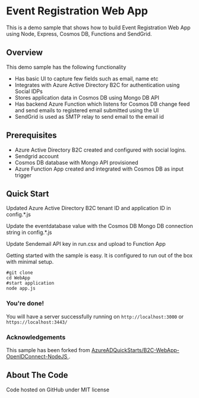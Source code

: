 # Event Registration Web App

This is a demo sample that shows how to build  Event Registration Web App using Node, Express, Cosmos DB, Functions and SendGrid.


## Overview
This demo sample has the following functionality

- Has basic UI to capture few fields such as email, name etc
- Integrates with Azure Active Directory B2C for authentication using Social IDPs
- Stores application data in Cosmos DB using Mongo DB API
- Has backend Azure Function which listens for Cosmos DB change feed and send emails to registered email submitted      using the UI
- SendGrid is used as SMTP relay to send email to the email id

## Prerequisites
- Azure Active Directory B2C created and configured with social logins. 
- Sendgrid account
- Cosmos DB database with Mongo API provisioned
- Azure Function App created and integrated with Cosmos DB as input trigger

## Quick Start



Updated Azure Active Directory B2C tenant ID and application ID in config.*.js

Update the eventdatabase value with the Cosmos DB Mongo DB connection string in config.*.js 

Update Sendemail API key in run.csx and upload to Function App

Getting started with the sample is easy. It is configured to run out of the box with minimal setup.

    #git clone
    cd WebApp
    #start application
    node app.js


### You're done!

You will have a server successfully running on `http://localhost:3000` or `https://localhost:3443/`



### Acknowledgements

This sample has been forked from [AzureADQuickStarts/B2C-WebApp-OpenIDConnect-NodeJS ](https://github.com/AzureADQuickStarts/B2C-WebApp-OpenIDConnect-NodeJS).



## About The Code

Code hosted on GitHub under MIT license
